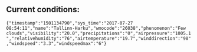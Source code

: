 ## Current conditions: 
 ``` {"timestamp":"1501134790","sys_time":"2017-07-27 08:54:11","name":"Tallinn-Harku","wmocode":"26038","phenomenon":"Few clouds","visibility":"20.0","precipitations":"0","airpressure":"1005.1","relativehumidity":"76","airtemperature":"19.7","winddirection":"98","windspeed":"3.3","windspeedmax":"6"} ```
